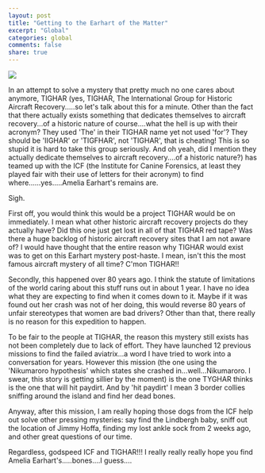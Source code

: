 ```yaml
---
layout: post
title: "Getting to the Earhart of the Matter"
excerpt: "Global"
categories: global
comments: false
share: true
---
```


![](http://cdn.history.com/sites/2/2015/05/hith-what-happened-amelia-earhart-524188919-E.jpeg)




In an attempt to solve a mystery that pretty much no one cares about anymore, TIGHAR (yes, TIGHAR, The International Group for Historic Aircraft Recovery.....so let's talk about this for a minute. Other than the fact that there actually exists something that dedicates themselves to aircraft recovery...of a historic nature of course....what the hell is up with their acronym? They used 'The' in their TIGHAR name yet not used 'for'? They should be 'IIGHAR' or 'TIGFHAR', not 'TIGHAR', that is cheating! This is so stupid it is hard to take this group seriously. And oh yeah, did I mention they actually dedicate themselves to aircraft recovery....of a historic nature?) has teamed up with the ICF (the Institute for Canine Forensics, at least they played fair with their use of letters for their acronym) to find where......yes.....Amelia Earhart's remains are.



Sigh.



First off, you would think this would be a project TIGHAR would be on immediately. I mean what other historic aircraft recovery projects do they actually have? Did this one just get lost in all of that TIGHAR red tape? Was there a huge backlog of historic aircraft recovery sites that I am not aware of? I would have thought that the entire reason why TIGHAR would exist was to get on this Earhart mystery post-haste. I mean, isn't this the most famous aircraft mystery of all time? C'mon TIGHAR!!

Secondly, this happened over 80 years ago. I think the statute of limitations of the world caring about this stuff runs out in about 1 year. I have no idea what they are expecting to find when it comes down to it. Maybe if it was found out her crash was not of her doing, this would reverse 80 years of unfair stereotypes that women are bad drivers? Other than that, there really is no reason for this expedition to happen.



To be fair to the people at TIGHAR, the reason this mystery still exists has not been completely due to lack of effort. They have launched 12 previous missions to find the failed aviatrix...a word I have tried to work into a conversation for years. However this mission (the one using the 'Nikumaroro hypothesis' which states she crashed in...well...Nikumaroro. I swear, this story is getting sillier by the moment) is the one TYGHAR thinks is the one that will hit paydirt. And by 'hit paydirt' I mean 3 border collies sniffing around the island and find her dead bones. 

Anyway, after this mission, I am really hoping those dogs from the ICF help out solve other pressing mysteries: say find the Lindbergh baby, sniff out the location of Jimmy Hoffa, finding my lost ankle sock from 2 weeks ago, and other great questions of our time. 


Regardless, godspeed ICF and TIGHAR!!! I really really really hope you find Amelia Earhart's.....bones....I guess....





